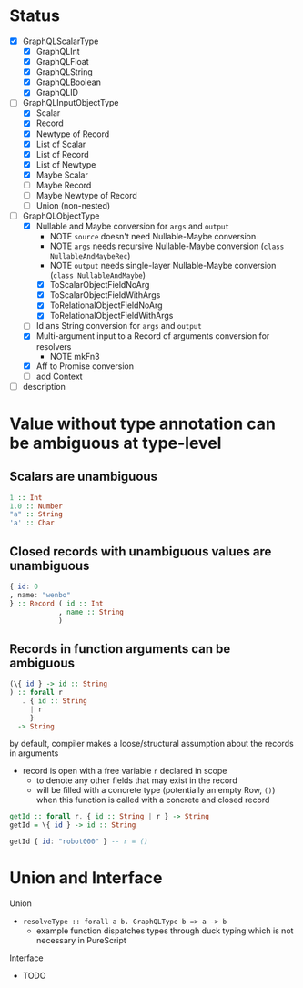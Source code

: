 

# Status

- [x] GraphQLScalarType
  - [x] GraphQLInt
  - [x] GraphQLFloat
  - [x] GraphQLString
  - [x] GraphQLBoolean
  - [x] GraphQLID

- [ ] GraphQLInputObjectType
  - [x] Scalar
  - [x] Record
  - [x] Newtype of Record
  - [x] List of Scalar
  - [x] List of Record
  - [x] List of Newtype
  - [x] Maybe Scalar
  - [ ] Maybe Record
  - [ ] Maybe Newtype of Record
  - [ ] Union (non-nested)

- [ ] GraphQLObjectType
  - [x] Nullable and Maybe conversion for `args` and `output`
    - NOTE `source` doesn't need Nullable-Maybe conversion
    - NOTE `args` needs recursive Nullable-Maybe conversion (`class NullableAndMaybeRec`)
    - NOTE `output` needs single-layer Nullable-Maybe conversion (`class NullableAndMaybe`)
    - [x] ToScalarObjectFieldNoArg
    - [x] ToScalarObjectFieldWithArgs
    - [x] ToRelationalObjectFieldNoArg
    - [x] ToRelationalObjectFieldWithArgs
  - [ ] Id ans String conversion for `args` and `output`
  - [x] Multi-argument input to a Record of arguments conversion for resolvers
    - NOTE mkFn3
  - [x] Aff to Promise conversion
  - [ ] add Context

- [ ] description

# Value without type annotation can be ambiguous at type-level

## Scalars are unambiguous

```purescript
1 :: Int
1.0 :: Number
"a" :: String
'a' :: Char
```

## Closed records with unambiguous values are unambiguous
```purescript
{ id: 0
, name: "wenbo"
} :: Record ( id :: Int
            , name :: String
            )
```

## Records in function arguments can be ambiguous

```purescript
(\{ id } -> id :: String
) :: forall r
   . { id :: String 
     | r
     }
  -> String
```

by default, compiler makes a loose/structural assumption about the records in arguments
- record is open with a free variable `r` declared in scope
  - to denote any other fields that may exist in the record
  - will be filled with a concrete type (potentially an empty Row, `()`) when this function is called with a concrete and closed record

```purescript
getId :: forall r. { id :: String | r } -> String
getId = \{ id } -> id :: String

getId { id: "robot000" } -- r = ()
```

# Union and Interface

Union
- `resolveType :: forall a b. GraphQLType b => a -> b`
  - example function dispatches types through duck typing which is not necessary in PureScript

Interface
- TODO
